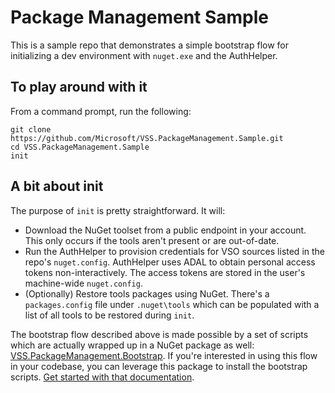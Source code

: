 # Package Management Sample

This is a sample repo that demonstrates a simple bootstrap flow for initializing a dev environment with `nuget.exe` and the AuthHelper. 

## To play around with it
From a command prompt, run the following:

```winbatch
git clone https://github.com/Microsoft/VSS.PackageManagement.Sample.git
cd VSS.PackageManagement.Sample
init
```

## A bit about init
The purpose of `init` is pretty straightforward. It will:
* Download the NuGet toolset from a public endpoint in your account. This only occurs if the tools aren't present or are out-of-date.
* Run the AuthHelper to provision credentials for VSO sources listed in the repo's `nuget.config`. AuthHelper uses ADAL to obtain personal access tokens non-interactively. The access tokens are stored in the user's machine-wide `nuget.config`.
* (Optionally) Restore tools packages using NuGet. There's a `packages.config` file under `.nuget\tools` which can be populated with a list of all tools to be restored during `init`.

The bootstrap flow described above is made possible by a set of scripts which are actually wrapped up in a NuGet package as well: [VSS.PackageManagement.Bootstrap](https://github.com/Microsoft/VSS.PackageManagement.Bootstrap). If you're interested in using this flow in your codebase, you can leverage this package to install the bootstrap scripts. [Get started with that documentation](https://www.visualstudio.com/get-started/package/use/bootstrap-nuget).
